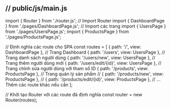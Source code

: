## // public/js/main.js
import { Router } from './router.js'; // Import Router
import { DashboardPage } from './pages/DashboardPage.js'; // Import các trang
import { UsersPage } from './pages/UsersPage.js';
import { ProductsPage } from './pages/ProductsPage.js';

// Định nghĩa các route cho SPA
const routes = [
    { path: '/', view: DashboardPage }, // Trang Dashboard
    { path: '/users', view: UsersPage }, // Trang danh sách người dùng
    { path: '/users/new', view: UsersPage }, // Trang thêm người dùng mới
    { path: '/users/edit/{id}', view: UsersPage }, // Trang chỉnh sửa người dùng với tham số ID
    { path: '/products', view: ProductsPage }, // Trang quản lý sản phẩm
    // { path: '/products/new', view: ProductsPage },
    // { path: '/products/edit/{id}', view: ProductsPage },
    // ... Thêm các route khác nếu cần
];

// Khởi tạo Router với các route đã định nghĩa
const router = new Router(routes);